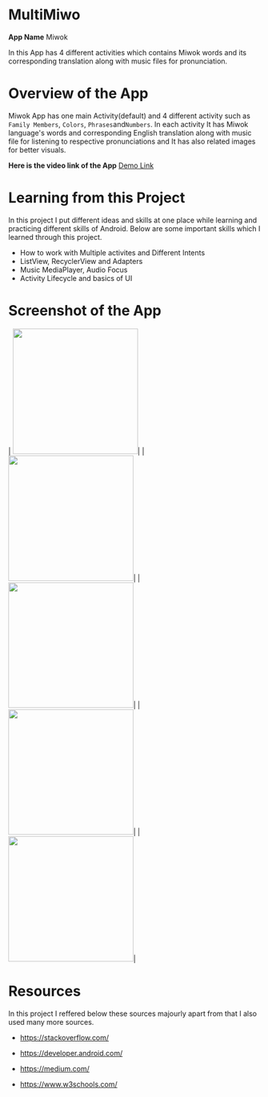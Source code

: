 # MultiMiwo
**App Name** Miwok 

In this App has 4 different activities which contains Miwok words and its corresponding translation along with music files for pronunciation.
# Overview of the App
Miwok App has one main Activity(default) and 4 different activity such as `Family Members`, `Colors`, `Phrases`and`Numbers`. In each activity It has Miwok language's words and corresponding English translation along with music file for listening to respective pronunciations and It has also related images for better visuals.

**Here is the video link of the App** [Demo Link](https://drive.google.com/file/d/1RLw9lYyI3rshHsiK5L6YL-LEFVrUTlya/view?usp=sharing)
# Learning from this Project
In this project I put different ideas and skills at one place while learning and practicing different skills of Android. Below are some important skills which I learned through this project.
- How to work with Multiple activites and Different Intents
- ListView, RecyclerView and Adapters
- Music MediaPlayer, Audio Focus 
- Activity Lifecycle and basics of UI 


# Screenshot of the App
| <img src="https://user-images.githubusercontent.com/66202099/99805342-62d75280-2b62-11eb-8cff-aa0f1bb5fc85.jpeg" width="250">|
|<img src="https://user-images.githubusercontent.com/66202099/99805364-708cd800-2b62-11eb-92e2-561641fdb1c7.jpeg" width="250">| 
|<img src="https://user-images.githubusercontent.com/66202099/99805374-74b8f580-2b62-11eb-8b8f-d09f98759f3a.jpeg" width="250">|
|<img src="https://user-images.githubusercontent.com/66202099/99805380-77b3e600-2b62-11eb-89c7-a31dbf7f98af.jpeg" width="250">|
|<img src="https://user-images.githubusercontent.com/66202099/99805393-7b476d00-2b62-11eb-92c3-dbb2dd2eac9f.jpeg" width="250">|

# Resources
In this project I reffered below these sources majourly apart from that I also used many more sources.

- https://stackoverflow.com/

- https://developer.android.com/

- https://medium.com/
- https://www.w3schools.com/
